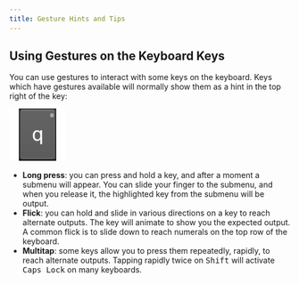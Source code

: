 ```yaml
---
title: Gesture Hints and Tips
---
```


## Using Gestures on the Keyboard Keys
You can use gestures to interact with some keys on the keyboard. Keys which have gestures available will normally show them as a hint in the top right of the key:

![](../android_images/touch-hold-ap.png)

* **Long press**: you can press and hold a key, and after a moment a submenu will appear. You can slide your finger to the submenu, and when you release it, the highlighted key from the submenu will be output.
* **Flick**: you can hold and slide in various directions on a key to reach alternate outputs. The key will animate to show you the expected output. A common flick is to slide down to reach numerals on the top row of the keyboard.
* **Multitap**: some keys allow you to press them repeatedly, rapidly, to reach alternate outputs. Tapping rapidly twice on <kbd>Shift</kbd> will activate <kbd>Caps Lock</kbd> on many keyboards.

